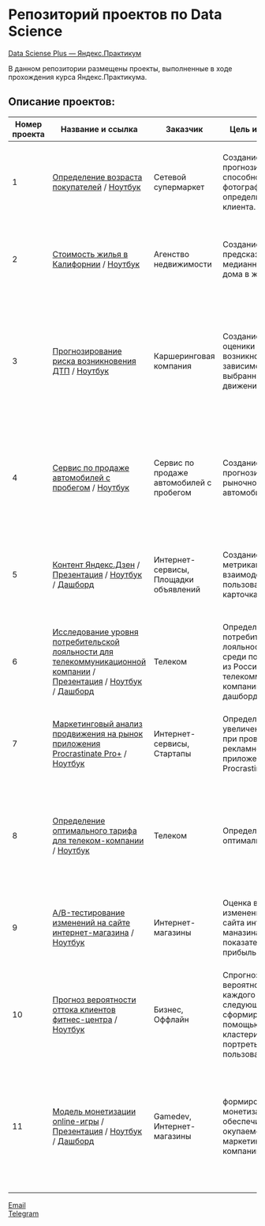 # Репозиторий проектов по Data Science

[Data Sciense Plus — Яндекс.Практикум](https://practicum.yandex.ru/data-scientist-plus/)

В данном репозитории размещены проекты, выполненные в ходе прохождения курса Яндекс.Практикума.

## Описание проектов:
| Номер проекта | Название и ссылка | Заказчик| Цель исследования| Стек|
|---------------|-------------------|------|------------------|-----|
|1             |[Определение возраста покупателей](https://github.com/data-analyst-mr/data_science_projects/tree/main/age_of_buyers) / [Ноутбук](https://github.com/data-analyst-mr/data_science_projects/blob/main/age_of_buyers/age_of_buyers.ipynb) | Cетевой супермаркет| Cоздание модели прогнозирования, способной по фотографии определить возраст клиента.| Предобработка данных,<br/>keras,<br/>numpy,<br/>pandas,<br/>python,<br/>seaborn,<br/>tensorflow.|
|2             |[Стоимость жилья в Калифорнии](https://github.com/data-analyst-mr/data_science_projects/tree/main/california_houses) / [Ноутбук](https://github.com/data-analyst-mr/data_science_projects/blob/main/california_houses/california_houses.ipynb)| Агенство недвижимости| Cоздание модели предсказания медианной стоимости дома в жилом массиве.| Предобработка данных,<br/>numpy,<br/>pandas,<br/>pyspark,<br/>python,<br/>scipy.|
|3             |[Прогнозирование риска возникновения ДТП](https://github.com/data-analyst-mr/data_science_projects/tree/main/car_insurance) / [Ноутбук](https://github.com/data-analyst-mr/data_science_projects/blob/main/car_insurance/car_insurance.ipynb) | Каршеринговая компания| Создание модели оценики риска возникновения ДТП в зависимости от выбранного маршрута движения.| Предобработка данных,<br/>catboost,<br/>datetime,<br/>matplotlib,<br/>numpy,<br/>optuna,<br/>pandas,<br/>python,<br/>seaborn,<br/>sklearn,<br/>sqlalchemy,<br/>timeit.|
|4              |[Cервис по продаже автомобилей с пробегом](https://github.com/data-analyst-mr/data_science_projects/tree/main/cost_cars) / [Ноутбук](https://github.com/data-analyst-mr/data_science_projects/blob/main/cost_cars/coast_cars.ipynb)| Cервис по продаже автомобилей с пробегом| 	Создание модели прогнозирования рыночной стоимости автомобиля.|Предобработка данных,<br/>datetime,<br/>lightgbm,<br/>numpy,<br/>pandas,<br/>python,<br/>seaborn,<br/>sklearn,<br/>timeit.|
|5             |[Контент Яндекс.Дзен](https://github.com/data-analyst-mr/yandex-projects/blob/main/zen/README.md) / [Презентация](https://github.com/data-analyst-mr/yandex-projects/blob/main/zen/present_zen.pdf) / [Ноутбук](https://github.com/data-analyst-mr/yandex-projects/blob/main/zen/present_zen.ipynb) / [Дашборд](https://public.tableau.com/app/profile/mikhail7479/viz/Dashboard_Zen_16456282648980/Dashboard1?publish=yes) | Интернет-сервисы,<br/>Площадки объявлений| Создание дашборда с метриками взаимодействия пользователей с карточками статей| Продуктовые метрики,<br/>построение дашбордов,<br/>Python,<br/>SQLAlchemy,<br/>PostgreSQL,<br/>dash,<br/>Tableau|
|6             |[Исследование уровня потребительской лояльности для телекоммуникационной компании](https://github.com/bondiq1982/yandex-projects/blob/main/telecommunication/README.md) / [Презентация](https://github.com/bondiq1982/yandex-projects/blob/main/telecommunication/Presentation.pdf) / [Ноутбук](https://github.com/bondiq1982/yandex-projects/blob/main/telecommunication/telecommunication.ipynb) / [Дашборд](https://public.tableau.com/app/profile/.13981647/viz/telecomm_csi_tableau_16470850661180/Dashboard1?publish=yes)| Телеком| Определение уровня потребительской лояльности (NPS) среди пользователей из России для телекоммуникационной компании. Создание дашборда в tableau.| SQL,<br/>Python,<br/>Pandas,<br/>Tableau,<br/>построение дашбордов|
|7             |[Маркетинговый анализ продвижения на рынок приложения Procrastinate Pro+](https://github.com/data-analyst-mr/yandex-projects/blob/main/procrastinatepro/README.md) / [Ноутбук](https://github.com/data-analyst-mr/yandex-projects/blob/main/procrastinatepro/procrastinate_pro.ipynb) | Интернет-сервисы,<br/>Стартапы| Определение причин увеличения убытков при проведении рекламной компании приложения Procrastinate PRO+.| Когортный анализ,<br/>юнит-экономика,<br/>продуктовые метрики,<br/>Python,<br/>Pandas,<br/>Matplotlib,<br/>Seaborn|
|8             |[Определение оптимального тарифа для телеком-компании](https://github.com/data-analyst-mr/yandex-projects/blob/main/tarifs/README.md) / [Ноутбук](https://github.com/data-analyst-mr/yandex-projects/blob/main/tarifs/tarifs.ipynb) | Телеком| Определение оптимального тарифа.| Описательная статистика,<br/>проверка статистических гипотез<br/>Python,<br/>Pandas,<br/>Matplotlib,<br/>NumPy,<br/>SciPy|
|9             |[A/B-тестирование изменений на сайте интернет-магазина](https://github.com/data-analyst-mr/yandex-projects/blob/main/a_b_test/README.md) / [Ноутбук](https://github.com/data-analyst-mr/yandex-projects/blob/main/a_b_test/a_b_test.ipynb) | Интернет-магазины| Оценка влияния изменений интерфейса сайта интернет-маназина на показатели прибыльности.| A/B-тестирование,<br/>проверка статистических гипотез,<br/>Python,<br/>Pandas,<br/>Matplotlib,<br/>SciPy|
|10             |[Прогноз вероятности оттока клиентов фитнес-центра](https://github.com/data-analyst-mr/yandex-projects/blob/main/ml/README.md) / [Ноутбук](https://github.com/data-analyst-mr/yandex-projects/blob/main/ml/ml.ipynb) |Бизнес,<br/>Оффлайн| Cпрогнозировать вероятность оттока для каждого клиента в следующем месяце, сформировать с помощью кластеризации портреты пользователей.| Машинное обучение,<br/>классификация,<br/>кластеризация,<br/>Python,<br/>Pandas,<br/>Scikit-learn,<br/>Matplotlib,<br/>Seaborn|
|11             |[Модель монетизации online-игры](https://github.com/data-analyst-mr/yandex-projects/blob/main/online_game/README.md) / [Презентация](https://github.com/data-analyst-mr/yandex-projects/blob/main/online_game/%D0%9C%D0%BE%D0%B4%D0%B5%D0%BB%D1%8C%20%D0%BC%D0%BE%D0%BD%D0%B5%D1%82%D0%B8%D0%B7%D0%B0%D1%86%D0%B8%D0%B8%20online-%D0%B8%D0%B3%D1%80%D1%8B.pdf) / [Ноутбук](https://github.com/data-analyst-mr/yandex-projects/blob/main/online_game/online_game.ipynb) / [Дашборд](https://public.tableau.com/app/profile/.13981647/viz/space_brothers_16657728983970/Dashboard1?publish=yes)| Gamedev,<br/>Интернет-магазины| формирование модели монетизации, обеспечивающей окупаемость маркетинговой компании.| Python,<br/>Pandas,<br/>NumPy,<br/>Matplotlib,<br/>предобработка данных,<br/>исследовательский анализ данных,<br/>описательная статистика,<br/>проверка статистических гипотез|

[Email](mailto:mikhail-shestakov-2022@bk.ru)<br/>
[Telegram](https://t.me/mshestakov1)
